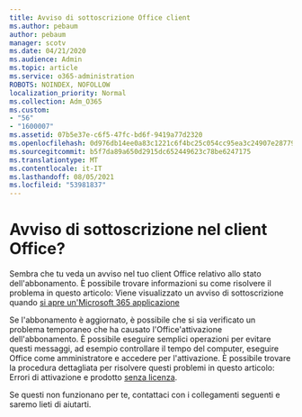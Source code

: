 ```yaml
---
title: Avviso di sottoscrizione Office client
ms.author: pebaum
author: pebaum
manager: scotv
ms.date: 04/21/2020
ms.audience: Admin
ms.topic: article
ms.service: o365-administration
ROBOTS: NOINDEX, NOFOLLOW
localization_priority: Normal
ms.collection: Adm_O365
ms.custom:
- "56"
- "1600007"
ms.assetid: 07b5e37e-c6f5-47fc-bd6f-9419a77d2320
ms.openlocfilehash: 0d976db14ee0a83c1221c6f4bc25c054cc95ea3c24907e2877988c3e0648d70b
ms.sourcegitcommit: b5f7da89a650d2915dc652449623c78be6247175
ms.translationtype: MT
ms.contentlocale: it-IT
ms.lasthandoff: 08/05/2021
ms.locfileid: "53981837"
---
```

# <a name="subscription-notice-in-your-office-client"></a>Avviso di sottoscrizione nel client Office?

Sembra che tu veda un avviso nel tuo client Office relativo allo stato dell'abbonamento. È possibile trovare informazioni su come risolvere il problema in questo articolo: Viene visualizzato un avviso di sottoscrizione quando [si apre un'Microsoft 365 applicazione](https://support.office.com/article/A-subscription-notice-appears-when-I-open-an-Office-365-application-4cabe32c-f594-4c0e-9191-3d3ade10cceb.aspx)
  
Se l'abbonamento è aggiornato, è possibile che si sia verificato un problema temporaneo che ha causato l'Office'attivazione dell'abbonamento. È possibile eseguire semplici operazioni per evitare questi messaggi, ad esempio controllare il tempo del computer, eseguire Office come amministratore e accedere per l'attivazione. È possibile trovare la procedura dettagliata per risolvere questi problemi in questo articolo: Errori di attivazione e prodotto [senza licenza](https://support.office.com/article/Unlicensed-Product-and-activation-errors-in-Office-0d23d3c0-c19c-4b2f-9845-5344fedc4380.aspx).
  
Se questi non funzionano per te, contattaci con i collegamenti seguenti e saremo lieti di aiutarti.
